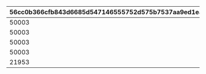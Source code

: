 |56cc0b366cfb843d6685d547146555752d575b7537aa9ed1ea2377d25a0b8dbe|184299ca9f378807c4cdee96f31fdb5432ac95b4c55d813824bdb7f807a328be|a89dd92428800166b12cf9a194b007151c8b52f63f4410f2ce4e91e139e226bd|7023ade8c5ea63535f6277a18093b854b22ce34b1e3edcdea1ade72f0cf6171a|6ba2e41cdb567b944d142343079ca1242ed6acbd6f4c1a2e335765ebb2b68c17|d62371c3067b562ab7ad278a6afb39c17851fc04fbd23f328372ad02b6b47fd6|01446e463ca7c0ae0808bd98d63b6c0ac19885d65f0d89cafab025f00dfaedea|8b318b984c4fc29fa71c914f4671bf04c3ced31708f48249067a017dd8105892|5b1a7f7a98103dcd7de22d0f732faf710dcba2df702937e056f2fcc055391b60|2aebb592b479c0116557e8a84296c17554340e3a224e2e54d4ed0e2ec1cfd27e|923bf625e5eb66ad59a2fe4b99cb2106ad6bb1670ec73b2961fbc403d2c52055|81b9b6550ccf7427ef50609487a02762a9282245c0079f38bf7a66e75e7c707b|
| --- | --- | --- | --- | --- | --- | --- | --- | --- | --- | --- | --- |
|50003|1001|0|94002|0|804100101|22003|1|20003|1|10011|23001|
|50003|1002|1|94002|1|804100201|22003|4|91002|1|10021|23001|
|50003|1003|4|94002|1|804100301|22003|7|91002|1|10031|23001|
|50003|1004|7|94002|1|0|22003|10|91002|0|10040|23001|
|21953|1005|10|91002|0|0|140001|11|4104402|0|10050|25021|